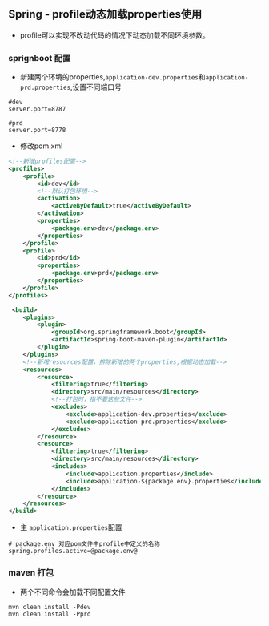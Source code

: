 ## Spring - profile动态加载properties使用

+ profile可以实现不改动代码的情况下动态加载不同环境参数。

### sprignboot 配置
+ 新建两个环境的properties,`application-dev.properties`和`application-prd.properties`,设置不同端口号
````properties
#dev
server.port=8787
````

````properties
#prd
server.port=8778
````

+ 修改pom.xml
````xml
<!--新增profiles配置-->
<profiles>
    <profile>
        <id>dev</id>
        <!--默认打包环境-->
        <activation>
            <activeByDefault>true</activeByDefault>
        </activation>
        <properties>
            <package.env>dev</package.env>
        </properties>
    </profile>
    <profile>
        <id>prd</id>
        <properties>
            <package.env>prd</package.env>
        </properties>
    </profile>
</profiles>

 <build>
    <plugins>
        <plugin>
            <groupId>org.springframework.boot</groupId>
            <artifactId>spring-boot-maven-plugin</artifactId>
        </plugin>
    </plugins>
    <!--新增resources配置，排除新增的两个properties,根据动态加载-->
    <resources>
        <resource>
            <filtering>true</filtering>
            <directory>src/main/resources</directory>
            <!--打包时，指不要这些文件-->
            <excludes>
                <exclude>application-dev.properties</exclude>
                <exclude>application-prd.properties</exclude>
            </excludes>
        </resource>
        <resource>
            <filtering>true</filtering>
            <directory>src/main/resources</directory>
            <includes>
                <include>application.properties</include>
                <include>application-${package.env}.properties</include>
            </includes>
        </resource>
    </resources>
</build>
````

+ 主 `application.properties`配置

````properties
# package.env 对应pom文件中profile中定义的名称
spring.profiles.active=@package.env@
````

### maven 打包
+ 两个不同命令会加载不同配置文件
````
mvn clean install -Pdev
mvn clean install -Pprd
````
